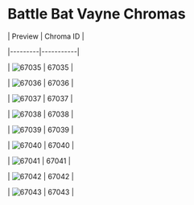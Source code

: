 # Battle Bat Vayne Chromas


| Preview | Chroma ID |

|---------|-----------|

| ![67035](https://raw.communitydragon.org/latest/plugins/rcp-be-lol-game-data/global/default/v1/champion-chroma-images/67/67035.png) | 67035 |

| ![67036](https://raw.communitydragon.org/latest/plugins/rcp-be-lol-game-data/global/default/v1/champion-chroma-images/67/67036.png) | 67036 |

| ![67037](https://raw.communitydragon.org/latest/plugins/rcp-be-lol-game-data/global/default/v1/champion-chroma-images/67/67037.png) | 67037 |

| ![67038](https://raw.communitydragon.org/latest/plugins/rcp-be-lol-game-data/global/default/v1/champion-chroma-images/67/67038.png) | 67038 |

| ![67039](https://raw.communitydragon.org/latest/plugins/rcp-be-lol-game-data/global/default/v1/champion-chroma-images/67/67039.png) | 67039 |

| ![67040](https://raw.communitydragon.org/latest/plugins/rcp-be-lol-game-data/global/default/v1/champion-chroma-images/67/67040.png) | 67040 |

| ![67041](https://raw.communitydragon.org/latest/plugins/rcp-be-lol-game-data/global/default/v1/champion-chroma-images/67/67041.png) | 67041 |

| ![67042](https://raw.communitydragon.org/latest/plugins/rcp-be-lol-game-data/global/default/v1/champion-chroma-images/67/67042.png) | 67042 |

| ![67043](https://raw.communitydragon.org/latest/plugins/rcp-be-lol-game-data/global/default/v1/champion-chroma-images/67/67043.png) | 67043 |